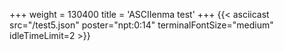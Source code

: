 +++
weight = 130400
title = 'ASCIIenma test'
+++
{{< asciicast src="/test5.json" poster="npt:0:14" terminalFontSize="medium" idleTimeLimit=2 >}}

